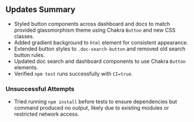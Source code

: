 ## Updates Summary

- Styled button components across dashboard and docs to match provided glassmorphism theme using Chakra `Button` and new CSS classes.
- Added gradient background to `html` element for consistent appearance.
- Extended button styles to `.doc-search-button` and removed old search button rules.
- Updated doc search and dashboard components to use Chakra `Button` elements.
- Verified `npm test` runs successfully with `CI=true`.

### Unsuccessful Attempts
- Tried running `npm install` before tests to ensure dependencies but command produced no output, likely due to existing modules or restricted network access.
